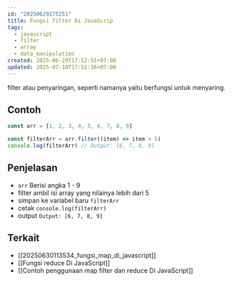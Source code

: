 ```yaml
---
id: "20250629175251"
title: Fungsi filter Di JavaScrip
tags:
  - javascript
  - filter
  - array
  - data_manipulation
created: 2025-06-29T17:52:51+07:00
updated: 2025-07-10T17:51:16+07:00
---
```


filter atau penyaringan, seperti namanya yaitu berfungsi untuk menyaring.

## Contoh

```javascript
const arr = [1, 2, 3, 4, 5, 6, 7, 8, 9]

const filterArr = arr.filter((item) => item > 5)
console.log(filterArr) // Output: [6, 7, 8, 9]
```

## Penjelasan

- `arr` Berisi angka 1 - 9
- filter ambil isi array yang nilainya lebih dari 5
- simpan ke variabel baru `filterArr`
- cetak `console.log(filterArr)`
- output `Output: [6, 7, 8, 9]`

## Terkait

- [[20250630113534_fungsi_map_di_javascript]]
- [[Fungsi reduce Di JavaScript]]
- [[Contoh penggunaan map filter dan reduce Di JavaScript]]
